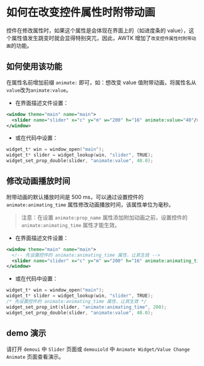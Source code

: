 # 如何在改变控件属性时附带动画

控件在修改属性时，如果这个属性是会体现在界面上的（如进度条的 value），这个属性值发生跳变时就会显得特别突兀，因此，AWTK 增加了`改变控件属性时附带动画`的功能。

## 如何使用该功能

在属性名前增加前缀 `animate:` 即可，如：想改变 value 值附带动画，将属性名从`value`改为`animate:value`。

- 在界面描述文件设置：

```xml
<window theme="main" name="main">
  <slider name="slider" x="c" y="m" w="200" h="16" animate:value="40"/>
</window>
```

- 或在代码中设置：

```c
widget_t* win = window_open("main");
widget_t* slider = widget_lookup(win, "slider", TRUE);
widget_set_prop_double(slider, "animate:value", 40.0);
```

## 修改动画播放时间

附带动画的默认播放时间是 500 ms，可以通过设置控件的 `animate:animating_time` 属性修改动画播放时间，该属性单位为毫秒。

> 注意：在设置 `animate:prop_name` 属性添加附加动画之前，设置控件的 `animate:animating_time` 属性才能生效。

- 在界面描述文件设置：

```xml
<window theme="main" name="main">
  <!-- 先设置控件的 animate:animating_time 属性，让其生效 -->
  <slider name="slider" x="c" y="m" w="200" h="16" animate:animating_time="200" animate:value="40"/>
</window>
```

- 或在代码中设置：

```c
widget_t* win = window_open("main");
widget_t* slider = widget_lookup(win, "slider", TRUE);
/* 先设置控件的 animate:animating_time 属性，让其生效 */
widget_set_prop_int(slider, "animate:animating_time", 200);
widget_set_prop_double(slider, "animate:value", 40.0);
```

## demo 演示

请打开 `demoui` 中 `Slider` 页面或 `demouiold` 中 `Animate Widget/Value Change Animate` 页面查看演示。
